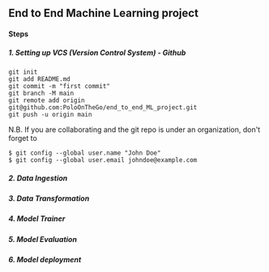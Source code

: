 ## End to End Machine Learning project

#### Steps 
##### 1. Setting up VCS (Version Control System) - Github
    git init
    git add README.md
    git commit -m "first commit"
    git branch -M main
    git remote add origin git@github.com:PoloOnTheGo/end_to_end_ML_project.git
    git push -u origin main
N.B. If you are collaborating and the git repo is under an organization, don't forget to 

    $ git config --global user.name "John Doe"
    $ git config --global user.email johndoe@example.com
    
##### 2. Data Ingestion
##### 3. Data Transformation
##### 4. Model Trainer
##### 5. Model Evaluation
##### 6. Model deployment
